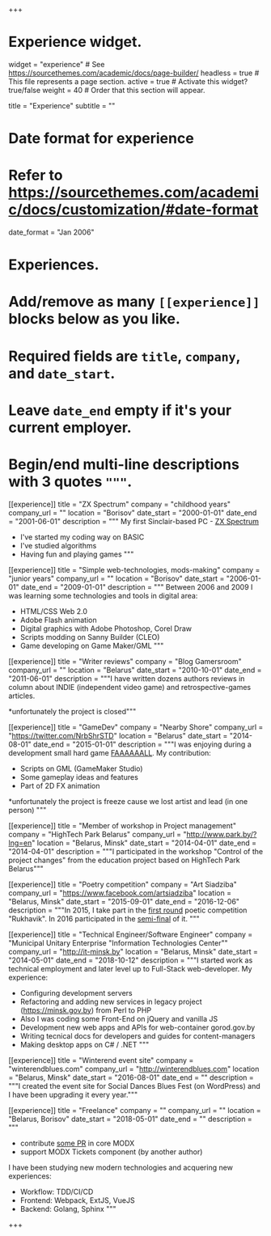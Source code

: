 +++
# Experience widget.
widget = "experience"  # See https://sourcethemes.com/academic/docs/page-builder/
headless = true  # This file represents a page section.
active = true  # Activate this widget? true/false
weight = 40  # Order that this section will appear.

title = "Experience"
subtitle = ""

# Date format for experience
#   Refer to https://sourcethemes.com/academic/docs/customization/#date-format
date_format = "Jan 2006"

# Experiences.
#   Add/remove as many `[[experience]]` blocks below as you like.
#   Required fields are `title`, `company`, and `date_start`.
#   Leave `date_end` empty if it's your current employer.
#   Begin/end multi-line descriptions with 3 quotes `"""`.
[[experience]]
  title = "ZX Spectrum"
  company = "childhood years"
  company_url = ""
  location = "Borisov"
  date_start = "2000-01-01"
  date_end = "2001-06-01"
  description = """
  My first Sinclair-based PC - [ZX Spectrum](https://en.wikipedia.org/wiki/ZX_Spectrum)

  * I've started my coding way on BASIC
  * I've studied algorithms
  * Having fun and playing games
  """

[[experience]]
  title = "Simple web-technologies, mods-making"
  company = "junior years"
  company_url = ""
  location = "Borisov"
  date_start = "2006-01-01"
  date_end = "2009-01-01"
  description = """
  Between 2006 and 2009 I was learning some technologies and tools in digital area:

  * HTML/CSS Web 2.0
  * Adobe Flash animation
  * Digital graphics with Adobe Photoshop, Corel Draw
  * Scripts modding on Sanny Builder (CLEO)
  * Game developing on Game Maker/GML
  """

[[experience]]
  title = "Writer reviews"
  company = "Blog Gamersroom"
  company_url = ""
  location = "Belarus"
  date_start = "2010-10-01"
  date_end = "2011-06-01"
  description = """I have written dozens authors reviews in column about INDIE (independent video game) and retrospective-games articles.
  
  *unfortunately the project is closed"""

[[experience]]
  title = "GameDev"
  company = "Nearby Shore"
  company_url = "https://twitter.com/NrbShrSTD"
  location = "Belarus"
  date_start = "2014-08-01"
  date_end = "2015-01-01"
  description = """I was enjoying during a development small hard game [FAAAAAALL](https://gamejolt.com/games/faaaaaall/36355). My contribution:
  
  * Scripts on GML (GameMaker Studio)
  * Some gameplay ideas and features
  * Part of 2D FX animation
  

  *unfortunately the project is freeze cause we lost artist and lead (in one person)
  """

[[experience]]
  title = "Member of workshop in Project management"
  company = "HighTech Park Belarus"
  company_url = "http://www.park.by/?lng=en"
  location = "Belarus, Minsk"
  date_start = "2014-04-01"
  date_end = "2014-04-01"
  description = """I participated in the workshop "Control of the project changes" from the education project based on HighTech Park Belarus"""

[[experience]]
  title = "Poetry competition"
  company = "Art Siadziba"
  company_url = "https://www.facebook.com/artsiadziba"
  location = "Belarus, Minsk"
  date_start = "2015-09-01"
  date_end = "2016-12-06"
  description = """In 2015, I take part in the [first round](https://vk.com/wall-99303713_126) poetic competition \"Rukhavik\". In 2016 participated in the [semi-final](https://vk.com/wall-99303713_1881) of it. """

[[experience]]
  title = "Technical Engineer/Software Engineer"
  company = "Municipal Unitary Enterprise \"Information Technologies Center\""
  company_url = "http://it-minsk.by"
  location = "Belarus, Minsk"
  date_start = "2014-05-01"
  date_end = "2018-10-12"
  description = """I started work as technical employment and later level up to Full-Stack web-developer. My experience:

  * Configuring development servers
  * Refactoring and adding new services in legacy project (https://minsk.gov.by) from Perl to PHP
  * Also I was coding some Front-End on jQuery and vanilla JS
  * Development new web apps and APIs for web-container gorod.gov.by
  * Writing tecnical docs for developers and guides for content-managers
  * Making desktop apps on C# / .NET
  """

[[experience]]
  title = "Winterend event site"
  company = "winterendblues.com"
  company_url = "http://winterendblues.com"
  location = "Belarus, Minsk"
  date_start = "2016-08-01"
  date_end = ""
  description = """I created the event site for Social Dances Blues Fest (on WordPress) and I have been upgrading it every year."""

[[experience]]
  title = "Freelance"
  company = ""
  company_url = ""
  location = "Belarus, Borisov"
  date_start = "2018-05-01"
  date_end = ""
  description = """  
  * contribute [some PR](https://github.com/modxcms/revolution/pulls?q=is%3Apr+author%3Atolanych+is%3Aclosed) in core MODX
  * support MODX Tickets component (by another author)

  I have been studying new modern technologies and acquering new experiences:

  * Workflow: TDD/CI/CD
  * Frontend: Webpack, ExtJS, VueJS
  * Backend: Golang, Sphinx
  """


+++

